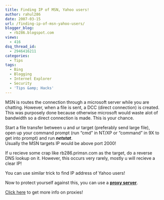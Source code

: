 ```yaml
---
title: Finding IP of MSN, Yahoo users!
author: rahul286
date: 2007-03-15
url: /finding-ip-of-msn-yahoo-users/
blogger_blog:
  - rb286.blogspot.com
views:
  - 416
dsq_thread_id:
  - 2946416211
categories:
  - Tips
tags:
  - Bing
  - Blogging
  - Internet Explorer
  - Security
  - 'Tips &amp; Hacks'
---
```

MSN is routes the connection through a microsoft server while you are chatting. However, when a file is sent, a DCC (direct connection) is created. This was purposely done because otherwise microsoft would waste alot of bandwidth so a direct connection is made. This is your chance.

Start a file transfer between u and ur target (preferably send large file), open up your command prompt (run &#8220;cmd&#8221; in NT/XP or &#8220;command&#8221; in 9X to get into prompt) and run <span style="font-weight: bold; font-style: italic">netstat</span>.  
Usually the MSN targets IP would be above port 2000!

If u recieve some crap like rb286.primsn.com as the target, do a reverse DNS lookup on it. However, this occurs very rarely, mostly u will recieve a clear IP!

You can use similar trick to find IP address of Yahoo users!

Now to protect yourself against this, you can use a [<span style="font-weight: bold">proxy server</span>][1].

[Click here][2] to get more info on proxies!

 [1]: http://devilsworkshop.org/2006/12/17/updated-working-proxyies-for-orkut-myspace-etc/
 [2]: http://devilsworkshop.org/2006/12/17/updated-working-proxyies-for-orkut-myspace-etc/l
